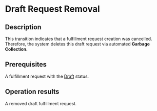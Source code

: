# Draft Request Removal
## Description
This transition indicates that a fulfillment request creation was cancelled. Therefore, the system deletes this draft request via automated **Garbage Collection**.  
## Prerequisites
A fulfillment request with the [Draft](s-a-draft.html) status.
## Operation results
A removed draft fulfillment request.
